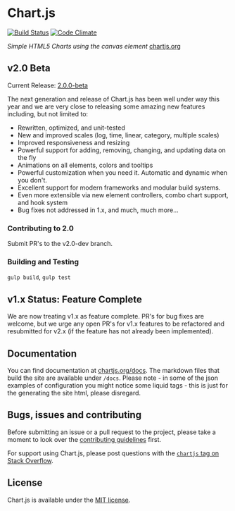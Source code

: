# Chart.js

[![Build Status](https://travis-ci.org/nnnick/Chart.js.svg?branch=v2.0-dev)](https://travis-ci.org/nnnick/Chart.js)
[![Code Climate](https://codeclimate.com/github/nnnick/Chart.js/badges/gpa.svg)](https://codeclimate.com/github/nnnick/Chart.js)

_Simple HTML5 Charts using the canvas element_
[chartjs.org](http://www.chartjs.org)

## v2.0 Beta

Current Release:
[2.0.0-beta](https://github.com/nnnick/Chart.js/releases/tag/2.0.0-beta)

The next generation and release of Chart.js has been well under way this year
and we are very close to releasing some amazing new features including, but not
limited to:

- Rewritten, optimized, and unit-tested
- New and improved scales (log, time, linear, category, multiple scales)
- Improved responsiveness and resizing
- Powerful support for adding, removing, changing, and updating data on the
    fly
- Animations on all elements, colors and tooltips
- Powerful customization when you need it. Automatic and dynamic when you
    don't.
- Excellent support for modern frameworks and modular build systems.
- Even more extensible via new element controllers, combo chart support, and
    hook system
- Bug fixes not addressed in 1.x, and much, much more...

### Contributing to 2.0

Submit PR's to the v2.0-dev branch.

### Building and Testing

`gulp build`, `gulp test`

## v1.x Status: Feature Complete

We are now treating v1.x as feature complete. PR's for bug fixes are welcome,
but we urge any open PR's for v1.x features to be refactored and resubmitted for
v2.x (if the feature has not already been implemented).

## Documentation

You can find documentation at [chartjs.org/docs](http://www.chartjs.org/docs/).
The markdown files that build the site are available under `/docs`. Please
note - in some of the json examples of configuration you might notice some
liquid tags - this is just for the generating the site html, please disregard.

## Bugs, issues and contributing

Before submitting an issue or a pull request to the project, please take a
moment to look over the
[contributing guidelines](https://github.com/nnnick/Chart.js/blob/master/CONTRIBUTING.md)
first.

For support using Chart.js, please post questions with the
[`chartjs` tag on Stack Overflow](http://stackoverflow.com/questions/tagged/chartjs).

## License

Chart.js is available under the
[MIT license](http://opensource.org/licenses/MIT).
